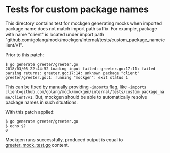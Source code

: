 # Tests for custom package names

This directory contains test for mockgen generating mocks when imported package
name does not match import path suffix. For example, package with name "client"
is located under import path "github.com/golang/mock/mockgen/internal/tests/custom_package_name/client/v1".

Prior to this patch:

    $ go generate greeter/greeter.go
    2018/03/05 22:44:52 Loading input failed: greeter.go:17:11: failed parsing returns: greeter.go:17:14: unknown package "client"
    greeter/greeter.go:1: running "mockgen": exit status 1

This can be fixed by manually providing `-imports` flag, like `-imports client=github.com/golang/mock/mockgen/internal/tests/custom_package_name/client/v1`.
But, mockgen should be able to automatically resolve package names in such situations.

With this patch applied:

    $ go generate greeter/greeter.go
    $ echo $?
    0

Mockgen runs successfully, produced output is equal to [greeter_mock_test.go](greeter/greeter_mock_test.go) content.
